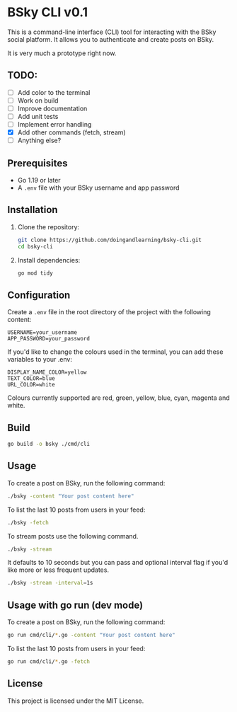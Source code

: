 # BSky CLI v0.1

This is a command-line interface (CLI) tool for interacting with the BSky social platform. It allows you to authenticate and create posts on BSky.

It is very much a prototype right now.

## TODO:

- [ ] Add color to the terminal
- [ ] Work on build
- [ ] Improve documentation
- [ ] Add unit tests
- [ ] Implement error handling
- [x] Add other commands (fetch, stream)
- [ ] Anything else?

## Prerequisites

- Go 1.19 or later
- A `.env` file with your BSky username and app password

## Installation

1. Clone the repository:

   ```sh
   git clone https://github.com/doingandlearning/bsky-cli.git
   cd bsky-cli
   ```

2. Install dependencies:
   ```sh
   go mod tidy
   ```

## Configuration

Create a `.env` file in the root directory of the project with the following content:

```
USERNAME=your_username
APP_PASSWORD=your_password
```

If you'd like to change the colours used in the terminal, you can add these variables to your .env:

```
DISPLAY_NAME_COLOR=yellow
TEXT_COLOR=blue
URL_COLOR=white
```

Colours currently supported are red, green, yellow, blue, cyan, magenta and white.

## Build 

```sh
go build -o bsky ./cmd/cli
```

## Usage 

To create a post on BSky, run the following command:

```sh
./bsky -content "Your post content here"
```

To list the last 10 posts from users in your feed:

```sh
./bsky -fetch
```

To stream posts use the following command.

```sh
./bsky -stream
```

It defaults to 10 seconds but you can pass and optional interval flag if you'd like more or less frequent updates.

```sh
./bsky -stream -interval=1s
```

## Usage with go run (dev mode)

To create a post on BSky, run the following command:

```sh
go run cmd/cli/*.go -content "Your post content here"
```

To list the last 10 posts from users in your feed:

```sh
go run cmd/cli/*.go -fetch
```

## License

This project is licensed under the MIT License.

